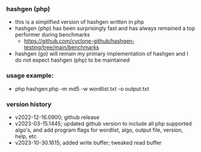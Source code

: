 ### hashgen (php)
- this is a simplified version of hashgen written in php
- hashgen (php) has been surprisingly fast and has always remained a top performer during benchmarks 
  - https://github.com/cyclone-github/hashgen-testing/tree/main/benchmarks
- hashgen (go) will remain my primary implementation of hashgen and I do not expect hashgen (php) to be maintained

### usage example:
- php hashgen.php -m md5 -w wordlist.txt -o output.txt

### version history
- v2022-12-16.0900; github release
- v2023-03-15.1445; updated github version to include all php supported algo's, and add program flags for wordlist, algo, output file, version, help, etc
- v2023-10-30.1615; added write buffer; tweaked read buffer